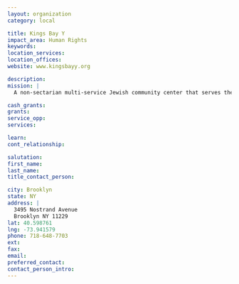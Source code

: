```yaml
---
layout: organization
category: local

title: Kings Bay Y
impact_area: Human Rights
keywords: 
location_services: 
location_offices: 
website: www.kingsbayy.org

description: 
mission: |
  A non-sectarian multi-service Jewish community center that serves the Sheepshead Bay, Homecrest, Midwood, Marine Park, Manhattan Beach, Bergen Beach and Mill Basin neighborhoods of Brooklyn. As the largest not-for-profit organization in the area, the Kings Bay Y enjoys a reputation of having offered social, cultural, educational and recreational services to people of all ages since 1952.  Kings Bay Y serves approximately 1,700 people every day and offers programs for toddlers, children, teens, adults and seniors.  Our services include a variety of after school programs, summer camps, preschool, swimming, sports and fitness, Jewish life programming, services for special needs and more.  We serve our community through our three locations in Sheepshead Bay as well as our new location in Windsor Terrace (www.ywindsorterrace.org).  Our staff speaks Russian, Hebrew, Chinese and Spanish.

cash_grants: 
grants: 
service_opp: 
services: 

learn: 
cont_relationship: 

salutation: 
first_name: 
last_name: 
title_contact_person: 

city: Brooklyn
state: NY
address: |
  3495 Nostrand Avenue  
  Brooklyn NY 11229
lat: 40.598761
lng: -73.941579
phone: 718-648-7703
ext: 
fax: 
email: 
preferred_contact: 
contact_person_intro: 
---
```


